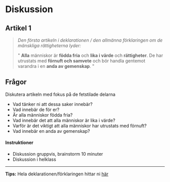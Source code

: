 # Diskussion

## Artikel 1
> *Den första artikeln i deklarationen / den allmänna förklaringen om de mänskliga rättigheterna lyder:*
>
> " **Alla** människor är **födda fria** och **lika i värde** och **rättigheter**. De har utrustats med **förnuft och samvete** och bör handla gentemot varandra i en **anda av gemenskap**. "	


## Frågor

Diskutera artikeln med fokus på de fetstilade delarna

- Vad tänker ni att dessa saker innebär?	
- Vad innebär de för er?	
- Är alla människor födda fria?	
- Vad innebär det att alla människor är lika i värde?
- Varför är det viktigt att alla människor har utrustats med förnuft? 
- Vad innebär en anda av gemenskap?

#### Instruktioner

- Diskussion gruppvis, brainstorm 10 minuter 
- Diskussion i helklass

***

**Tips:** Hela deklarationen/förklaringen hittar ni [här](../material/resurser/allmanforklaringomdemanskligarattigheterna.pdf)